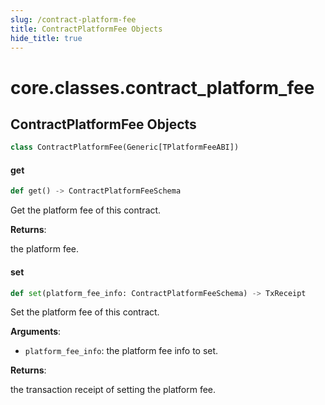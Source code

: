 ```yaml
---
slug: /contract-platform-fee
title: ContractPlatformFee Objects
hide_title: true
---
```

<a id="core.classes.contract_platform_fee"></a>

# core.classes.contract\_platform\_fee

<a id="core.classes.contract_platform_fee.ContractPlatformFee"></a>

## ContractPlatformFee Objects

```python
class ContractPlatformFee(Generic[TPlatformFeeABI])
```

<a id="core.classes.contract_platform_fee.ContractPlatformFee.get"></a>

#### get

```python
def get() -> ContractPlatformFeeSchema
```

Get the platform fee of this contract.

**Returns**:

the platform fee.

<a id="core.classes.contract_platform_fee.ContractPlatformFee.set"></a>

#### set

```python
def set(platform_fee_info: ContractPlatformFeeSchema) -> TxReceipt
```

Set the platform fee of this contract.

**Arguments**:

- `platform_fee_info`: the platform fee info to set.

**Returns**:

the transaction receipt of setting the platform fee.
